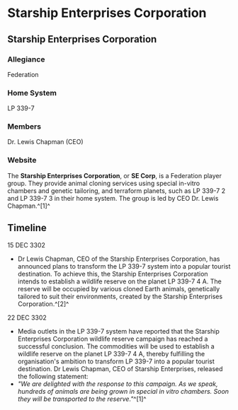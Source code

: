 # Starship Enterprises Corporation
## Starship Enterprises Corporation

		

### Allegiance

Federation

### Home System

LP 339-7

### Members

Dr. Lewis Chapman (CEO)

### Website

The **Starship Enterprises Corporation**, or **SE Corp**, is a Federation player group. They provide animal cloning services using special in-vitro chambers and genetic tailoring, and terraform planets, such as LP 339-7 2 and LP 339-7 3 in their home system. The group is led by CEO Dr. Lewis Chapman.^[1]^

## Timeline

15 DEC 3302

- Dr Lewis Chapman, CEO of the Starship Enterprises Corporation, has announced plans to transform the LP 339-7 system into a popular tourist destination. To achieve this, the Starship Enterprises Corporation intends to establish a wildlife reserve on the planet LP 339-7 4 A. The reserve will be occupied by various cloned Earth animals, genetically tailored to suit their environments, created by the Starship Enterprises Corporation.^[2]^

22 DEC 3302

- Media outlets in the LP 339-7 system have reported that the Starship Enterprises Corporation wildlife reserve campaign has reached a successful conclusion. The commodities will be used to establish a wildlife reserve on the planet LP 339-7 4 A, thereby fulfilling the organisation's ambition to transform LP 339-7 into a popular tourist destination. Dr Lewis Chapman, CEO of Starship Enterprises, released the following statement:
- *"We are delighted with the response to this campaign. As we speak, hundreds of animals are being grown in special in vitro chambers. Soon they will be transported to the reserve."*^[1]^